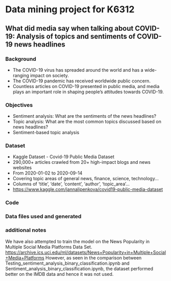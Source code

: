 # Data mining project for K6312
## What did media say when talking about COVID-19: Analysis of topics and sentiments of COVID-19 news headlines

### Background
* The COVID-19 virus has spreaded around the world and has a wide-ranging impact on society.
* The COVID-19 pandemic has received worldwide public concern.
* Countless articles on COVID-19 presented in public media, and media plays an important role in shaping people’s attitudes towards COVID-19.

### Objectives
* Sentiment analysis: What are the sentiments of the news headlines?
* Topic analysis: What are the most common topics discussed based on news headlines?
* Sentiment-based topic analysis

### Dataset
* Kaggle Dataset - Covid-19 Public Media Dataset
* 290,000+ articles crawled from 20+ high-impact blogs and news websites
* From 2020-01-02 to 2020-09-14
* Covering topic areas of general news, finance, science, technology...
* Columns of ‘title’, ‘date’, ‘content’, ‘author’, ‘topic_area’...
* https://www.kaggle.com/jannalipenkova/covid19-public-media-dataset

### Code

### Data files used and generated


### additional notes
We have also attempted to train the model on the News Popularity in Multiple Social Media Platforms Data Set.
https://archive.ics.uci.edu/ml/datasets/News+Popularity+in+Multiple+Social+Media+Platforms
However, as seen in the comparison between Testing_sentiment_analysis_binary_classification.ipynb and Sentiment_analysis_binary_classification.ipynb, the dataset performed better on the IMDB data and hence it was not used.
